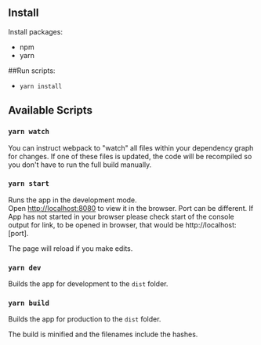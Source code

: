 ## Install

Install packages:
* npm
* yarn

##Run scripts:

  * `yarn install` 
  
## Available Scripts

### `yarn watch`

You can instruct webpack to "watch" all files within your dependency graph for changes.
If one of these files is updated, the code will be recompiled so you don't have to 
run the full build manually.

### `yarn start`

Runs the app in the development mode.<br>
Open [http://localhost:8080](http://localhost:8080) to view it in the browser.
Port can be different. If App has not started in your browser please check start
of the console output for link, to be opened in browser, that would be http://localhost:[port].

The page will reload if you make edits.

### `yarn dev`

Builds the app for development to the `dist` folder.

### `yarn build`

Builds the app for production to the `dist` folder.<br>

The build is minified and the filenames include the hashes.
